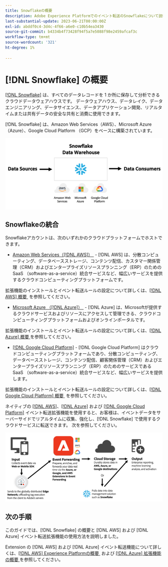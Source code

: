```yaml
---
title: Snowflakeの概要
description: Adobe Experience Platformでのイベント転送のSnowflakeについて説明します。
last-substantial-update: 2023-06-21T00:00:00Z
exl-id: abddf0c4-3d4c-4f66-a6e0-c10b54ea3430
source-git-commit: b4334b4f73428f94f5a7e5088f98e2459afcaf3c
workflow-type: tm+mt
source-wordcount: '321'
ht-degree: 1%

---
```


# [!DNL Snowflake] の概要

[[!DNL Snowflake]](https://www.snowflake.com/en/) は、すべてのデータレコードを 1 か所に保存して分析できるクラウドデータウェアハウスです。 データウェアハウス、データレイク、データエンジニアリング、データサイエンス、データアプリケーション開発、リアルタイムまたは共有データの安全な共有と消費に使用できます。

[!DNL Snowflake] は、Amazon Web Services（AWS）、Microsoft Azure （Azure）、Google Cloud Platform （GCP）をベースに構築されています。

![[!DNL Snowflake] のデータアーキテクチャを示す図。](../../../images/extensions/server/snowflake/snowflake.png)

## Snowflakeの統合

Snowflakeアカウントは、次のいずれかのクラウドプラットフォームでホストできます。

- [Amazon Web Services（[!DNL AWS]） &#x200B;](https://aws.amazon.com/jp/) - [!DNL AWS] は、分散コンピューティング、データベースストレージ、コンテンツ配信、カスタマー関係管理（CRM）およびエンタープライズリソースプランニング（ERP）のための SaaS （software-as-a-service）統合サービスなど、幅広いサービスを提供するクラウドコンピューティングプラットフォームです。

拡張機能のインストールとイベント転送ルールの設定について詳しくは、[[!DNL AWS]  概要 &#x200B;](../aws/overview.md) を参照してください。

- [Microsoft Azure （[!DNL Azure]） &#x200B;](https://azure.microsoft.com/en-us/products/event-hubs/#overview) - [!DNL Azure] は、Microsoftが提供するクラウドサービスおよびリソースにアクセスして管理できる、クラウドコンピューティングプラットフォームおよびオンラインポータルです。

拡張機能のインストールとイベント転送ルールの設定について詳しくは、[[!DNL Azure]  概要 &#x200B;](../azure/overview.md) を参照してください。

- [[!DNL Google Cloud Platform]](https://cloud.google.com/) - [!DNL Google Cloud Platform] はクラウドコンピューティングプラットフォームであり、分散コンピューティング、データベースストレージ、コンテンツ配信、顧客関係管理（CRM）およびエンタープライズリソースプランニング（ERP）のためのサービスである SaaS （software-as-a-service）統合サービスなど、幅広いサービスを提供します。

拡張機能のインストールとイベント転送ルールの設定について詳しくは、[[!DNL Google Cloud Platform]  概要 &#x200B;](../google-cloud-platform/overview.md) を参照してください。

ネイティブの [[!DNL AWS]](../aws/overview.md)、[[!DNL Azure]](../azure/overview.md) および [[!DNL Google Cloud Platform]](../google-cloud-platform/overview.md) イベント転送拡張機能を使用すると、お客様は、イベントデータをサーバーサイドでリアルタイムに収集、強化し、[!DNL Snowflake] で使用するクラウドサービスに転送できます。 次を参照してください。

![[!DNL AWS] と [!DNL Azure] の間のリンクを示す [!DNL Snowflake] レポート図 &#x200B;](../../../images/extensions/server/snowflake/snowflake-workflow.png)

## 次の手順

このガイドでは、[!DNL Snowflake] の概要と [!DNL AWS] および [!DNL Azure] イベント転送拡張機能の使用方法を説明しました。

Extension の [!DNL AWS] および [!DNL Azure] イベント転送機能について詳しくは、[[!DNL AWS] Experience Platformの概要 &#x200B;](../aws/overview.md) および [[!DNL Azure]  拡張機能の概要 &#x200B;](../azure/overview.md) を参照してください。
